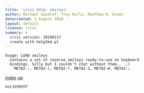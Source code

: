 ```yaml
---
title: 'ircii help: smileys'
author: Michael Sandrof, Troy Rollo, Matthew R. Green
datecreated: 3 August 2020
layout: default
license: ircii
summary: >
  ircii version: 20190117
  create with help2md.pl
---
```

```
Usage: LOAD smileys
  Contains a set of reverse smileys ready-to-use on keyboard
  bindings. Silly but I couldn't chat without them..  ;)
    META2-:, META2-(, META2-*, META2-I, META2-#, META2-;
```

[index](index.html)
[up](..)

<small> ircii 20190117 </small>
